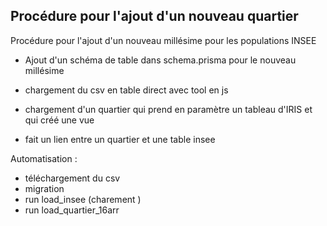 

Procédure pour l'ajout d'un nouveau quartier
- 


Procédure pour l'ajout d'un nouveau millésime pour les populations INSEE 

- Ajout d'un schéma de table dans schema.prisma pour le nouveau millésime




- chargement du csv en table direct avec tool en js



- chargement d'un quartier qui prend en paramètre un tableau d'IRIS et qui créé une vue

- fait un lien entre un quartier et une table insee 




Automatisation : 

- téléchargement du csv
- migration
- run load_insee (charement )
- run load_quartier_16arr